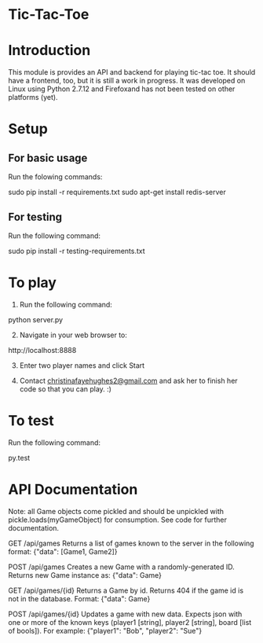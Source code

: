 # Tic-Tac-Toe #

# Introduction #
This module is provides an API and backend for playing tic-tac toe.
It should have a frontend, too, but it is still a work in progress.
It was developed on Linux using Python 2.7.12 and Firefoxand has not been tested
on other platforms (yet).

# Setup #
## For basic usage ##
Run the folowing commands:

sudo pip install -r requirements.txt
sudo apt-get install redis-server

## For testing ##
Run the following command:

sudo pip install -r testing-requirements.txt

# To play #
1. Run the following command:

python server.py

2. Navigate in your web browser to:

http://localhost:8888

3. Enter two player names and click Start

4. Contact christinafayehughes2@gmail.com and ask her to finish her code
   so that you can play. :)

# To test #
Run the following command:

py.test

# API Documentation #
Note: all Game objects come pickled and should be unpickled with pickle.loads(myGameObject) for consumption. See code for further documentation.

GET /api/games
Returns a list of games known to the server in the following format:
{"data": [Game1, Game2]}

POST /api/games
Creates a new Game with a randomly-generated ID. Returns new Game instance as:
{"data": Game}

GET /api/games/{id}
Returns a Game by id. Returns 404 if the game id is not in the database. Format:
{"data": Game}

POST /api/games/{id}
Updates a game with new data. Expects json with one or more of the known keys (player1 [string], player2 [string], board [list of bools]). For example:
{"player1": "Bob", "player2": "Sue"}
